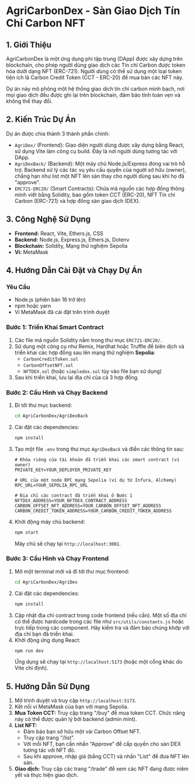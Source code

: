 # AgriCarbonDex - Sàn Giao Dịch Tín Chỉ Carbon NFT

## 1. Giới Thiệu

AgriCarbonDex là một ứng dụng phi tập trung (DApp) được xây dựng trên blockchain, cho phép người dùng giao dịch các Tín chỉ Carbon được token hóa dưới dạng NFT (ERC-721). Người dùng có thể sử dụng một loại token tiện ích là Carbon Credit Token (CCT - ERC-20) để mua bán các NFT này.

Dự án này mô phỏng một hệ thống giao dịch tín chỉ carbon minh bạch, nơi mọi giao dịch đều được ghi lại trên blockchain, đảm bảo tính toàn vẹn và không thể thay đổi.

## 2. Kiến Trúc Dự Án

Dự án được chia thành 3 thành phần chính:

-   `AgriDex/` (Frontend): Giao diện người dùng được xây dựng bằng React, sử dụng Vite làm công cụ build. Đây là nơi người dùng tương tác với DApp.
-   `AgriDexBack/` (Backend): Một máy chủ Node.js/Express đóng vai trò hỗ trợ. Backend xử lý các tác vụ yêu cầu quyền của người sở hữu (owner), chẳng hạn như list một NFT lên sàn thay cho người dùng sau khi họ đã "approve".
-   `ERC721-ERC20/` (Smart Contracts): Chứa mã nguồn các hợp đồng thông minh viết bằng Solidity, bao gồm token CCT (ERC-20), NFT Tín chỉ Carbon (ERC-721) và hợp đồng sàn giao dịch (DEX).

## 3. Công Nghệ Sử Dụng

-   **Frontend:** React, Vite, Ethers.js, CSS
-   **Backend:** Node.js, Express.js, Ethers.js, Dotenv
-   **Blockchain:** Solidity, Mạng thử nghiệm Sepolia
-   **Ví:** MetaMask

## 4. Hướng Dẫn Cài Đặt và Chạy Dự Án

### Yêu Cầu

-   Node.js (phiên bản 16 trở lên)
-   npm hoặc yarn
-   Ví MetaMask đã cài đặt trên trình duyệt

### Bước 1: Triển Khai Smart Contract

1.  Các file mã nguồn Solidity nằm trong thư mục `ERC721-ERC20/`.
2.  Sử dụng một công cụ như Remix, Hardhat hoặc Truffle để biên dịch và triển khai các hợp đồng sau lên mạng thử nghiệm **Sepolia**:
    -   `CarbonCreditToken.sol`
    -   `CarbonOffsetNFT.sol`
    -   `NFTDEX.sol` (hoặc `simpledex.sol` tùy vào file bạn sử dụng)
3.  Sau khi triển khai, lưu lại địa chỉ của cả 3 hợp đồng.

### Bước 2: Cấu Hình và Chạy Backend

1.  Đi tới thư mục backend:
    ```sh
    cd AgriCarbonDex/AgriDexBack
    ```
2.  Cài đặt các dependencies:
    ```sh
    npm install
    ```
3.  Tạo một file `.env` trong thư mục `AgriDexBack` và điền các thông tin sau:
    ```env
    # Khóa riêng của tài khoản đã triển khai các smart contract (ví owner)
    PRIVATE_KEY=YOUR_DEPLOYER_PRIVATE_KEY

    # URL của một node RPC mạng Sepolia (ví dụ từ Infura, Alchemy)
    RPC_URL=YOUR_SEPOLIA_RPC_URL

    # Địa chỉ các contract đã triển khai ở Bước 1
    NFTDEX_ADDRESS=YOUR_NFTDEX_CONTRACT_ADDRESS
    CARBON_OFFSET_NFT_ADDRESS=YOUR_CARBON_OFFSET_NFT_ADDRESS
    CARBON_CREDIT_TOKEN_ADDRESS=YOUR_CARBON_CREDIT_TOKEN_ADDRESS
    ```
4.  Khởi động máy chủ backend:
    ```sh
    npm start
    ```
    Máy chủ sẽ chạy tại `http://localhost:3001`.

### Bước 3: Cấu Hình và Chạy Frontend

1.  Mở một terminal mới và đi tới thư mục frontend:
    ```sh
    cd AgriCarbonDex/AgriDex
    ```
2.  Cài đặt các dependencies:
    ```sh
    npm install
    ```
3.  Cập nhật địa chỉ contract trong code frontend (nếu cần). Một số địa chỉ có thể được hardcode trong các file như `src/utils/constants.js` hoặc trực tiếp trong các component. Hãy kiểm tra và đảm bảo chúng khớp với địa chỉ bạn đã triển khai.
4.  Khởi động ứng dụng React:
    ```sh
    npm run dev
    ```
    Ứng dụng sẽ chạy tại `http://localhost:5173` (hoặc một cổng khác do Vite chỉ định).

## 5. Hướng Dẫn Sử Dụng

1.  Mở trình duyệt và truy cập `http://localhost:5173`.
2.  Kết nối ví MetaMask của bạn với mạng Sepolia.
3.  **Mua Token CCT:** Truy cập trang "/buy" để mua token CCT. Chức năng này có thể được quản lý bởi backend (admin mint).
4.  **List NFT:**
    -   Đảm bảo bạn sở hữu một vài Carbon Offset NFT.
    -   Truy cập trang "/list".
    -   Với mỗi NFT, bạn cần nhấn "Approve" để cấp quyền cho sàn DEX tương tác với NFT đó.
    -   Sau khi approve, nhập giá (bằng CCT) và nhấn "List" để đưa NFT lên sàn.
5.  **Giao dịch:** Truy cập các trang "/trade" để xem các NFT đang được niêm yết và thực hiện giao dịch.
